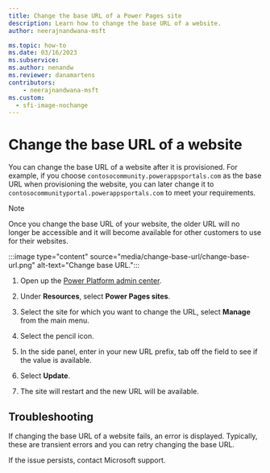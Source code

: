 ```yaml
---
title: Change the base URL of a Power Pages site
description: Learn how to change the base URL of a website.
author: neerajnandwana-msft

ms.topic: how-to
ms.date: 03/16/2023
ms.subservice: 
ms.author: nenandw
ms.reviewer: danamartens
contributors:
    - neerajnandwana-msft
ms.custom:
  - sfi-image-nochange
---
```


# Change the base URL of a website

You can change the base URL of a website after it is provisioned. For example, if you choose `contosocommunity.powerappsportals.com` as the base URL when provisioning the website, you can later change it to `contosocommunityportal.powerappsportals.com` to meet your requirements.

> [!NOTE]
> Once you change the base URL of your website, the older URL will no longer be accessible and it will become available for other customers to use for their websites.

:::image type="content" source="media/change-base-url/change-base-url.png" alt-text="Change base URL.":::

1. Open up the [Power Platform admin center](https://aka.ms/ppac).

1. Under **Resources**, select **Power Pages sites**.

1. Select the site for which you want to change the URL, select **Manage** from the main menu.

1. Select the pencil icon.

1. In the side panel, enter in your new URL prefix, tab off the field to see if the value is available.

1. Select **Update**.

1. The site will restart and the new URL will be available.

## Troubleshooting

If changing the base URL of a website fails, an error is displayed. Typically, these are transient errors and you can retry changing the base URL. 

If the issue persists, contact Microsoft support.


